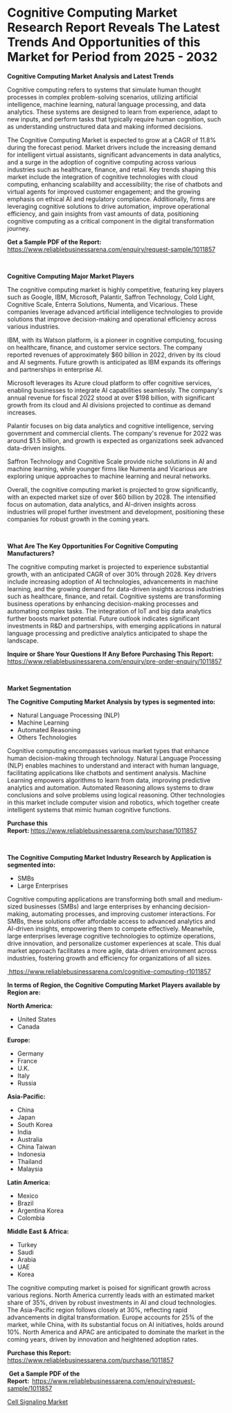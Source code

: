 <p><h1>Cognitive Computing Market Research Report Reveals The Latest Trends And Opportunities of this Market for Period from 2025 - 2032</h1></p><p><strong>Cognitive Computing Market Analysis and Latest Trends</strong></p>
<p><p>Cognitive computing refers to systems that simulate human thought processes in complex problem-solving scenarios, utilizing artificial intelligence, machine learning, natural language processing, and data analytics. These systems are designed to learn from experience, adapt to new inputs, and perform tasks that typically require human cognition, such as understanding unstructured data and making informed decisions.</p><p>The Cognitive Computing Market is expected to grow at a CAGR of 11.8% during the forecast period. Market drivers include the increasing demand for intelligent virtual assistants, significant advancements in data analytics, and a surge in the adoption of cognitive computing across various industries such as healthcare, finance, and retail. Key trends shaping this market include the integration of cognitive technologies with cloud computing, enhancing scalability and accessibility; the rise of chatbots and virtual agents for improved customer engagement; and the growing emphasis on ethical AI and regulatory compliance. Additionally, firms are leveraging cognitive solutions to drive automation, improve operational efficiency, and gain insights from vast amounts of data, positioning cognitive computing as a critical component in the digital transformation journey.</p></p>
<p><strong>Get a Sample PDF of the Report:&nbsp;</strong> <a href="https://www.reliablebusinessarena.com/enquiry/request-sample/1011857?utm_campaign=2939&utm_medium=2&utm_source=Github&utm_content=ia&utm_term=06032025&utm_id=cognitive-computing">https://www.reliablebusinessarena.com/enquiry/request-sample/1011857</a></p>
<p>&nbsp;</p>
<p><strong>Cognitive Computing Major Market Players</strong></p>
<p><p>The cognitive computing market is highly competitive, featuring key players such as Google, IBM, Microsoft, Palantir, Saffron Technology, Cold Light, Cognitive Scale, Enterra Solutions, Numenta, and Vicarious. These companies leverage advanced artificial intelligence technologies to provide solutions that improve decision-making and operational efficiency across various industries.</p><p>IBM, with its Watson platform, is a pioneer in cognitive computing, focusing on healthcare, finance, and customer service sectors. The company reported revenues of approximately $60 billion in 2022, driven by its cloud and AI segments. Future growth is anticipated as IBM expands its offerings and partnerships in enterprise AI.</p><p>Microsoft leverages its Azure cloud platform to offer cognitive services, enabling businesses to integrate AI capabilities seamlessly. The company's annual revenue for fiscal 2022 stood at over $198 billion, with significant growth from its cloud and AI divisions projected to continue as demand increases.</p><p>Palantir focuses on big data analytics and cognitive intelligence, serving government and commercial clients. The company's revenue for 2022 was around $1.5 billion, and growth is expected as organizations seek advanced data-driven insights.</p><p>Saffron Technology and Cognitive Scale provide niche solutions in AI and machine learning, while younger firms like Numenta and Vicarious are exploring unique approaches to machine learning and neural networks. </p><p>Overall, the cognitive computing market is projected to grow significantly, with an expected market size of over $60 billion by 2028. The intensified focus on automation, data analytics, and AI-driven insights across industries will propel further investment and development, positioning these companies for robust growth in the coming years.</p></p>
<p>&nbsp;</p>
<p><strong>What Are The Key Opportunities For Cognitive Computing Manufacturers?</strong></p>
<p><p>The cognitive computing market is projected to experience substantial growth, with an anticipated CAGR of over 30% through 2028. Key drivers include increasing adoption of AI technologies, advancements in machine learning, and the growing demand for data-driven insights across industries such as healthcare, finance, and retail. Cognitive systems are transforming business operations by enhancing decision-making processes and automating complex tasks. The integration of IoT and big data analytics further boosts market potential. Future outlook indicates significant investments in R&D and partnerships, with emerging applications in natural language processing and predictive analytics anticipated to shape the landscape.</p></p>
<p><strong>Inquire or Share Your Questions If Any Before Purchasing This Report:</strong> <a href="https://www.reliablebusinessarena.com/enquiry/pre-order-enquiry/1011857?utm_campaign=2939&utm_medium=2&utm_source=Github&utm_content=ia&utm_term=06032025&utm_id=cognitive-computing">https://www.reliablebusinessarena.com/enquiry/pre-order-enquiry/1011857</a></p>
<p>&nbsp;</p>
<p><strong>Market Segmentation</strong></p>
<p><strong>The Cognitive Computing Market Analysis by types is segmented into:</strong></p>
<p><ul><li>Natural Language Processing (NLP)</li><li>Machine Learning</li><li>Automated Reasoning</li><li>Others Technologies</li></ul></p>
<p><p>Cognitive computing encompasses various market types that enhance human decision-making through technology. Natural Language Processing (NLP) enables machines to understand and interact with human language, facilitating applications like chatbots and sentiment analysis. Machine Learning empowers algorithms to learn from data, improving predictive analytics and automation. Automated Reasoning allows systems to draw conclusions and solve problems using logical reasoning. Other technologies in this market include computer vision and robotics, which together create intelligent systems that mimic human cognitive functions.</p></p>
<p><strong>Purchase this Report:&nbsp;</strong><a href="https://www.reliablebusinessarena.com/purchase/1011857?utm_campaign=2939&utm_medium=2&utm_source=Github&utm_content=ia&utm_term=06032025&utm_id=cognitive-computing">https://www.reliablebusinessarena.com/purchase/1011857</a></p>
<p>&nbsp;</p>
<p><strong>The Cognitive Computing Market Industry Research by Application is segmented into:</strong></p>
<p><ul><li>SMBs</li><li>Large Enterprises</li></ul></p>
<p><p>Cognitive computing applications are transforming both small and medium-sized businesses (SMBs) and large enterprises by enhancing decision-making, automating processes, and improving customer interactions. For SMBs, these solutions offer affordable access to advanced analytics and AI-driven insights, empowering them to compete effectively. Meanwhile, large enterprises leverage cognitive technologies to optimize operations, drive innovation, and personalize customer experiences at scale. This dual market approach facilitates a more agile, data-driven environment across industries, fostering growth and efficiency for organizations of all sizes.</p></p>
<p><a href="https://www.reliablebusinessarena.com/cognitive-computing-r1011857?utm_campaign=2939&utm_medium=2&utm_source=Github&utm_content=ia&utm_term=06032025&utm_id=cognitive-computing">&nbsp;https://www.reliablebusinessarena.com/cognitive-computing-r1011857</a></p>
<p><strong>In terms of Region, the Cognitive Computing Market Players available by Region are:</strong></p>
<p>
    <p> <strong> North America: </strong>
        <ul>
            <li>United States</li>
            <li>Canada</li>
        </ul>
        </p> 
    <p> <strong> Europe: </strong>
        <ul>
            <li>Germany</li>
            <li>France</li>
            <li>U.K.</li>
            <li>Italy</li>
            <li>Russia</li>
        </ul>
        </p> 
    <p> <strong> Asia-Pacific: </strong>
        <ul>
            <li>China</li>
            <li>Japan</li>
            <li>South Korea</li>
            <li>India</li>
            <li>Australia</li>
            <li>China Taiwan</li>
            <li>Indonesia</li>
            <li>Thailand</li>
            <li>Malaysia</li>
        </ul>
        </p> 
    <p> <strong> Latin America: </strong>
        <ul>
            <li>Mexico</li>
            <li>Brazil</li>
            <li>Argentina Korea</li>
            <li>Colombia</li>
        </ul>
        </p> 
    <p> <strong> Middle East & Africa: </strong>
        <ul>
            <li>Turkey</li>
            <li>Saudi</li>
            <li>Arabia</li>
            <li>UAE</li>
            <li>Korea</li>
        </ul>
    </p>
    </p>
<p><p>The cognitive computing market is poised for significant growth across various regions. North America currently leads with an estimated market share of 35%, driven by robust investments in AI and cloud technologies. The Asia-Pacific region follows closely at 30%, reflecting rapid advancements in digital transformation. Europe accounts for 25% of the market, while China, with its substantial focus on AI initiatives, holds around 10%. North America and APAC are anticipated to dominate the market in the coming years, driven by innovation and heightened adoption rates.</p></p>
<p><strong>Purchase this Report: </strong><a href="https://www.reliablebusinessarena.com/purchase/1011857?utm_campaign=2939&utm_medium=2&utm_source=Github&utm_content=ia&utm_term=06032025&utm_id=cognitive-computing">https://www.reliablebusinessarena.com/purchase/1011857</a></p>
<p>&nbsp;<strong>Get a Sample PDF of the Report:&nbsp;&nbsp;</strong><a href="https://www.reliablebusinessarena.com/enquiry/request-sample/1011857?utm_campaign=2939&utm_medium=2&utm_source=Github&utm_content=ia&utm_term=06032025&utm_id=cognitive-computing">https://www.reliablebusinessarena.com/enquiry/request-sample/1011857</a></p>
<p><strong></strong></p>
<p><p><a href="https://github.com/adyawafurber1/Market-Research-Report-List-1/blob/main/cell-signaling-market.md?utm_campaign=2939&utm_medium=2&utm_source=Github&utm_content=ia&utm_term=06032025&utm_id=cognitive-computing">Cell Signaling Market</a></p></p>